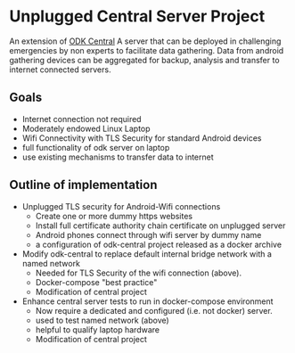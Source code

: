 # Unplugged Central Server Project
An extension of [ODK Central](www.getodk.org)
A server that can be deployed in challenging emergencies by non experts to facilitate data gathering. 
Data from android gathering devices can be aggregated for backup, analysis and transfer to internet connected servers. 
## Goals
  * Internet connection not required
  * Moderately endowed Linux Laptop
  * Wifi Connectivity with TLS Security for standard Android devices
  * full functionality of odk server on laptop
  * use existing mechanisms to transfer data to internet 
## Outline of implementation
  * Unplugged TLS security for Android-Wifi connections
    * Create one or more dummy https websites
    * Install full certificate authority chain certificate on unplugged server
    * Android phones connect through wifi server by dummy name
    * a configuration of odk-central project released as a docker archive   
  * Modify odk-central to replace default internal bridge network with a named network
    * Needed for TLS Security of the wifi connection (above).  
    * Docker-compose "best practice"
    * Modification of central project
  * Enhance central server tests to run in docker-compose environment
    * Now require a dedicated and configured (i.e. not docker) server.
    * used to test named network (above)
    * helpful to qualify laptop hardware
    * Modification of central project
